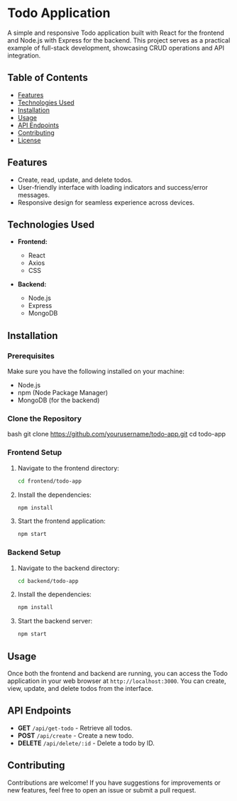 # Todo Application

A simple and responsive Todo application built with React for the frontend and Node.js with Express for the backend. This project serves as a practical example of full-stack development, showcasing CRUD operations and API integration.

## Table of Contents

- [Features](#features)
- [Technologies Used](#technologies-used)
- [Installation](#installation)
- [Usage](#usage)
- [API Endpoints](#api-endpoints)
- [Contributing](#contributing)
- [License](#license)

## Features

- Create, read, update, and delete todos.
- User-friendly interface with loading indicators and success/error messages.
- Responsive design for seamless experience across devices.

## Technologies Used

- **Frontend:**
  - React
  - Axios
  - CSS

- **Backend:**
  - Node.js
  - Express
  - MongoDB

## Installation

### Prerequisites

Make sure you have the following installed on your machine:

- Node.js
- npm (Node Package Manager)
- MongoDB (for the backend)

### Clone the Repository
bash
git clone https://github.com/yourusername/todo-app.git
cd todo-app

### Frontend Setup

1. Navigate to the frontend directory:

   ```bash
   cd frontend/todo-app
   ```

2. Install the dependencies:

   ```bash
   npm install
   ```

3. Start the frontend application:

   ```bash
   npm start
   ```

### Backend Setup

1. Navigate to the backend directory:

   ```bash
   cd backend/todo-app
   ```

2. Install the dependencies:

   ```bash
   npm install
   ```

3. Start the backend server:

   ```bash
   npm start
   ```

## Usage

Once both the frontend and backend are running, you can access the Todo application in your web browser at `http://localhost:3000`. You can create, view, update, and delete todos from the interface.

## API Endpoints

- **GET** `/api/get-todo` - Retrieve all todos.
- **POST** `/api/create` - Create a new todo.
- **DELETE** `/api/delete/:id` - Delete a todo by ID.

## Contributing

Contributions are welcome! If you have suggestions for improvements or new features, feel free to open an issue or submit a pull request.

